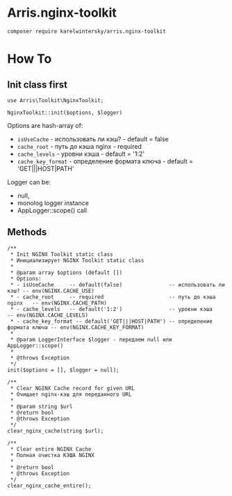 # Arris.nginx-toolkit

```
composer require karelwintersky/arris.nginx-toolkit 
```

# How To

## Init class first

```
use Arris\Toolkit\NginxToolkit;

NginxToolkit::init($options, $logger)
```

Options are hash-array of:  
- `isUseCache` - использовать ли кэш? - default = false
- `cache_root` - путь до кэша nginx - required
- `cache_levels` - уровни кэша - default = '1:2'
- `cache_key_format` - определение формата ключа - default = 'GET|||HOST|PATH'

Logger can be: 
- null, 
- monolog logger instance 
- AppLogger::scope() call

## Methods

```
/**
 * Init NGINX Toolkit static class
 * Инициализирует NGINX Toolkit static class
 *
 * @param array $options (default [])
 * Options:
 * - isUseCache     -- default(false)               -- использовать ли кэш? -- env(NGINX.CACHE_USE)
 * - cache_root     -- required                     -- путь до кэша nginx   -- env(NGINX.CACHE_PATH)
 * - cache_levels   -- default('1:2')               -- уровни кэша          -- env(NGINX.CACHE_LEVELS)
 * - cache_key_format -- default('GET|||HOST|PATH') -- определение формата ключа -- env(NGINX.CACHE_KEY_FORMAT)
 *
 * @param LoggerInterface $logger - передаем null или AppLogger::scope()
 * 
 * @throws Exception
 */
init($options = [], $logger = null);
```

```
/**
 * Clear NGINX Cache record for given URL
 * Очищает nginx-кэш для переданного URL
 *
 * @param string $url
 * @return bool
 * @throws Exception
 */
clear_nginx_cache(string $url);
```

```
/**
 * Clear entire NGINX Cache
 * Полная очистка КЭША NGINX
 *
 * @return bool
 * @throws Exception
 */
clear_nginx_cache_entire();
```